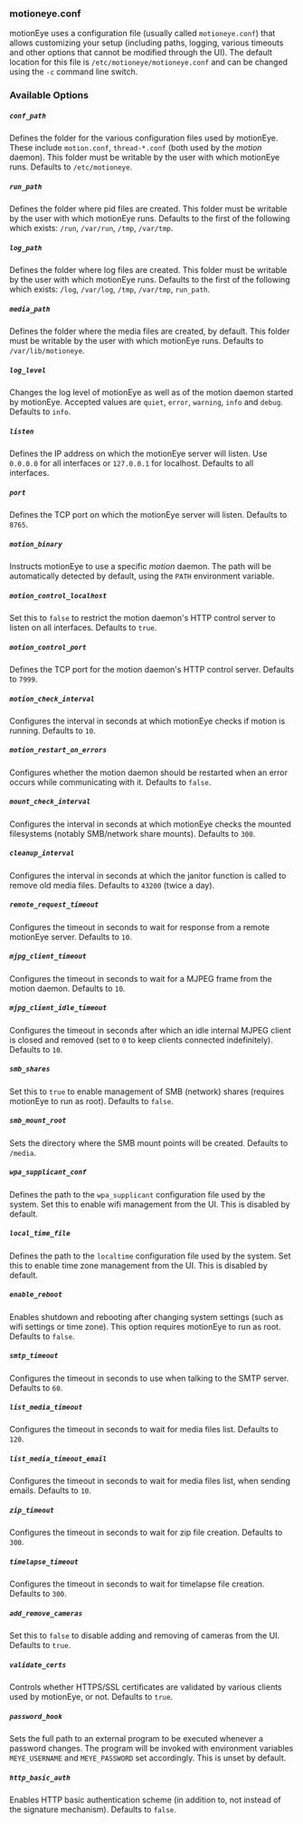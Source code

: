 ### motioneye.conf

motionEye uses a configuration file (usually called `motioneye.conf`) that allows customizing your setup (including paths, logging, various timeouts and other options that cannot be modified through the UI). The default location for this file is `/etc/motioneye/motioneye.conf` and can be changed using the `-c` command line switch.

### Available Options

##### `conf_path`

Defines the folder for the various configuration files used by motionEye. These include `motion.conf`, `thread-*.conf` (both used by the *motion* daemon). This folder must be writable by the user with which motionEye runs. Defaults to `/etc/motioneye`.

##### `run_path`

Defines the folder where pid files are created. This folder must be writable by the user with which motionEye runs. Defaults to the first of the following which exists: `/run`, `/var/run`, `/tmp`, `/var/tmp`.

##### `log_path`

Defines the folder where log files are created. This folder must be writable by the user with which motionEye runs. Defaults to the first of the following which exists: `/log`, `/var/log`, `/tmp`, `/var/tmp`, `run_path`.

##### `media_path`

Defines the folder where the media files are created, by default. This folder must be writable by the user with which motionEye runs. Defaults to `/var/lib/motioneye`.

##### `log_level`

Changes the log level of motionEye as well as of the motion daemon started by motionEye. Accepted values are `quiet`, `error`, `warning`, `info` and `debug`. Defaults to `info`.

##### `listen`

Defines the IP address on which the motionEye server will listen. Use `0.0.0.0` for all interfaces or `127.0.0.1` for localhost. Defaults to all interfaces.

##### `port`

Defines the TCP port on which the motionEye server will listen. Defaults to `8765`.

##### `motion_binary`

Instructs motionEye to use a specific *motion* daemon. The path will be automatically detected by default, using the `PATH` environment variable.

##### `motion_control_localhost`

Set this to `false` to restrict the motion daemon's HTTP control server to listen on all interfaces. Defaults to `true`.

##### `motion_control_port`

Defines the TCP port for the motion daemon's HTTP control server. Defaults to `7999`.

##### `motion_check_interval`

Configures the interval in seconds at which motionEye checks if motion is running. Defaults to `10`.

##### `motion_restart_on_errors`

Configures whether the motion daemon should be restarted when an error occurs while communicating with it. Defaults to `false`.

##### `mount_check_interval`

Configures the interval in seconds at which motionEye checks the mounted filesystems (notably SMB/network share mounts). Defaults to `300`.

##### `cleanup_interval`

Configures the interval in seconds at which the janitor function is called to remove old media files. Defaults to `43200` (twice a day).

##### `remote_request_timeout`

Configures the timeout in seconds to wait for response from a remote motionEye server. Defaults to `10`.

##### `mjpg_client_timeout`

Configures the timeout in seconds to wait for a MJPEG frame from the motion daemon. Defaults to `10`.

##### `mjpg_client_idle_timeout`

Configures the timeout in seconds after which an idle internal MJPEG client is closed and removed (set to `0` to keep clients connected indefinitely). Defaults to `10`.

##### `smb_shares`

Set this to `true` to enable management of SMB (network) shares (requires motionEye to run as root). Defaults to `false`.

##### `smb_mount_root`

Sets the directory where the SMB mount points will be created. Defaults to `/media`.

##### `wpa_supplicant_conf`

Defines the path to the `wpa_supplicant` configuration file used by the system. Set this to enable wifi management from the UI. This is disabled by default.

##### `local_time_file`

Defines the path to the `localtime` configuration file used by the system. Set this to enable time zone management from the UI. This is disabled by default.

##### `enable_reboot`

Enables shutdown and rebooting after changing system settings (such as wifi settings or time zone). This option requires motionEye to run as root. Defaults to `false`.

##### `smtp_timeout`

Configures the timeout in seconds to use when talking to the SMTP server. Defaults to `60`.

##### `list_media_timeout`

Configures the timeout in seconds to wait for media files list. Defaults to `120`.

##### `list_media_timeout_email`

Configures the timeout in seconds to wait for media files list, when sending emails. Defaults to `10`.

##### `zip_timeout`

Configures the timeout in seconds to wait for zip file creation. Defaults to `300`.

##### `timelapse_timeout`

Configures the timeout in seconds to wait for timelapse file creation. Defaults to `300`.

##### `add_remove_cameras`

Set this to `false` to disable adding and removing of cameras from the UI. Defaults to `true`.

##### `validate_certs`

Controls whether HTTPS/SSL certificates are validated by various clients used by motionEye, or not. Defaults to `true`.

##### `password_hook`

Sets the full path to an external program to be executed whenever a password changes. The program will be invoked with environment variables `MEYE_USERNAME` and `MEYE_PASSWORD` set accordingly. This is unset by default.

##### `http_basic_auth`

Enables HTTP basic authentication scheme (in addition to, not instead of the signature mechanism). Defaults to `false`.